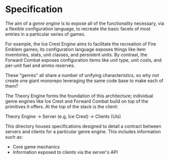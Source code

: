 # Specification

The aim of a _genre engine_ is to expose all of the functionality
necessary, via a flexible configuration language, to recreate
the basic facets of most entries in a particular series of games.

For example, the Ice Crest Engine aims to facilitate the recreation
of Fire Emblem games; its configuration language exposes things
like item inventories, stats, unit classes, and persistent units.
By contrast, the Forward Combat exposes configuration items like
unit type, unit costs, and per-unit fuel and ammo reserves.

These "genres" all share a number of unifying characteristics, so
why _not_ create one giant monorepo leveraging the same code base
to make each of them?

The Theory Engine forms the foundation of this architecture;
individual genre engines like Ice Crest and Forward Combat build
on top of the primitives it offers. At the top of the stack
is the client:

Theory Engine -> Server (e.g, Ice Crest) -> Clients (UIs)

This directory houses specifications designed to detail a
contract between servers and clients for a particular genre
engine. This includes information such as:

- Core game mechanics
- Information exposed to clients via the server's API
